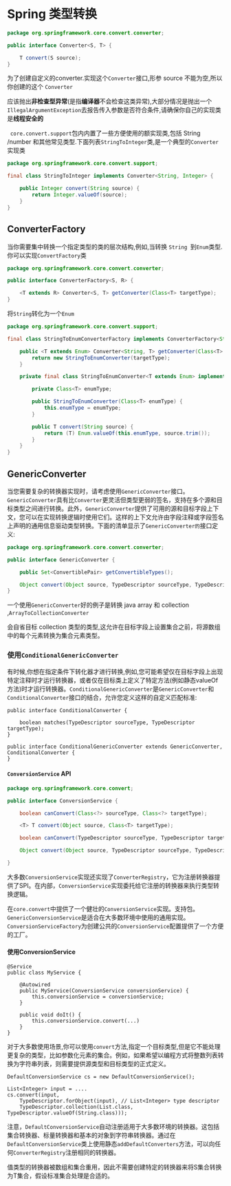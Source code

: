 # Spring 类型转换



```java
package org.springframework.core.convert.converter;

public interface Converter<S, T> {

    T convert(S source);
}	
```

为了创建自定义的converter.实现这个`Converter`接口,形参 source 不能为空,所以你创建的这个 `Converter`

应该抛出**非检查型异常**(是指**编译器**不会检查这类异常),大部分情况是抛出一个`IllegalArgumentException`去报告传入参数是否符合条件,请确保你自己的实现类是**线程安全的**

` core.convert.support`包内内置了一些方便使用的额实现类,包括 String /number 和其他常见类型.下面列表`StringToInteger`类,是一个典型的`Converter`实现类

```java
package org.springframework.core.convert.support;

final class StringToInteger implements Converter<String, Integer> {

    public Integer convert(String source) {
        return Integer.valueOf(source);
    }
}
```

## ConverterFactory

当你需要集中转换一个指定类型的类的层次结构,例如,当转换 `String `到`Enum`类型.你可以实现`ConvertFactory`类

```java
package org.springframework.core.convert.converter;

public interface ConverterFactory<S, R> {

    <T extends R> Converter<S, T> getConverter(Class<T> targetType);
}
```

将`String`转化为一个`Enum`

```java
package org.springframework.core.convert.support;

final class StringToEnumConverterFactory implements ConverterFactory<String, Enum> {

    public <T extends Enum> Converter<String, T> getConverter(Class<T> targetType) {
        return new StringToEnumConverter(targetType);
    }

    private final class StringToEnumConverter<T extends Enum> implements Converter<String, T> {

        private Class<T> enumType;

        public StringToEnumConverter(Class<T> enumType) {
            this.enumType = enumType;
        }

        public T convert(String source) {
            return (T) Enum.valueOf(this.enumType, source.trim());
        }
    }
}
```

## GenericConverter

当您需要复杂的转换器实现时，请考虑使用`GenericConverter`接口。`GenericConverter`具有比`Converter`更灵活但类型更弱的签名，支持在多个源和目标类型之间进行转换。此外，`GenericConverter`提供了可用的源和目标字段上下文，您可以在实现转换逻辑时使用它们。这样的上下文允许由字段注释或字段签名上声明的通用信息驱动类型转换。下面的清单显示了`GenericConverter的`接口定义:

```java
package org.springframework.core.convert.converter;

public interface GenericConverter {

    public Set<ConvertiblePair> getConvertibleTypes();

    Object convert(Object source, TypeDescriptor sourceType, TypeDescriptor targetType);
}
```

一个使用`GenericConverter`好的例子是转换 java array 和 collection ,`ArrayToCollectionConverter` 

会自省目标 collection 类型的类型,这允许在目标字段上设置集合之前，将源数组中的每个元素转换为集合元素类型。



### 使用`ConditionalGenericConverter`

有时候,你想在指定条件下转化器才进行转换,例如,您可能希望仅在目标字段上出现特定注释时才运行转换器，或者仅在目标类上定义了特定方法(例如静态valueOf方法)时才运行转换器。`ConditionalGenericConverter`是`GenericConverter`和`ConditionalConverter`接口的结合，允许您定义这样的自定义匹配标准:

```
public interface ConditionalConverter {

    boolean matches(TypeDescriptor sourceType, TypeDescriptor targetType);
}

public interface ConditionalGenericConverter extends GenericConverter, ConditionalConverter {
}
```

#### `ConversionService` API

```java
package org.springframework.core.convert;

public interface ConversionService {

    boolean canConvert(Class<?> sourceType, Class<?> targetType);

    <T> T convert(Object source, Class<T> targetType);

    boolean canConvert(TypeDescriptor sourceType, TypeDescriptor targetType);

    Object convert(Object source, TypeDescriptor sourceType, TypeDescriptor targetType);

}
```

大多数`ConversionService`实现还实现了`ConverterRegistry`，它为注册转换器提供了SPI。在内部，`ConversionService`实现委托给它注册的转换器来执行类型转换逻辑。

在`core.convert`中提供了一个健壮的`ConversionService`实现。支持包。`GenericConversionService`是适合在大多数环境中使用的通用实现。`ConversionServiceFactory`为创建公共的`ConversionService`配置提供了一个方便的工厂。

#### 使用ConversionService

```
@Service
public class MyService {

    @Autowired
    public MyService(ConversionService conversionService) {
        this.conversionService = conversionService;
    }

    public void doIt() {
        this.conversionService.convert(...)
    }
}
```

对于大多数使用场景,你可以使用`convert`方法,指定一个目标类型,但是它不能处理更复杂的类型，比如参数化元素的集合。例如，如果希望以编程方式将整数列表转换为字符串列表，则需要提供源类型和目标类型的正式定义。

```
DefaultConversionService cs = new DefaultConversionService();

List<Integer> input = ....
cs.convert(input,
    TypeDescriptor.forObject(input), // List<Integer> type descriptor
    TypeDescriptor.collection(List.class, TypeDescriptor.valueOf(String.class)));
```

注意，`DefaultConversionService`自动注册适用于大多数环境的转换器。这包括集合转换器、标量转换器和基本的对象到字符串转换器。通过在`DefaultConversionService`类上使用静态`addDefaultConverters`方法，可以向任何`ConverterRegistry`注册相同的转换器。

值类型的转换器被数组和集合重用，因此不需要创建特定的转换器来将S集合转换为T集合，假设标准集合处理是合适的。
